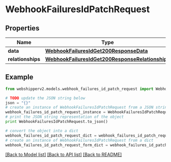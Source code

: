 # WebhookFailuresIdPatchRequest


## Properties
Name | Type | Description | Notes
------------ | ------------- | ------------- | -------------
**data** | [**WebhookFailuresIdGet200ResponseData**](WebhookFailuresIdGet200ResponseData.md) |  | [optional] 
**relationships** | [**WebhookFailuresIdGet200ResponseRelationships**](WebhookFailuresIdGet200ResponseRelationships.md) |  | [optional] 

## Example

```python
from webshipperv2.models.webhook_failures_id_patch_request import WebhookFailuresIdPatchRequest

# TODO update the JSON string below
json = "{}"
# create an instance of WebhookFailuresIdPatchRequest from a JSON string
webhook_failures_id_patch_request_instance = WebhookFailuresIdPatchRequest.from_json(json)
# print the JSON string representation of the object
print WebhookFailuresIdPatchRequest.to_json()

# convert the object into a dict
webhook_failures_id_patch_request_dict = webhook_failures_id_patch_request_instance.to_dict()
# create an instance of WebhookFailuresIdPatchRequest from a dict
webhook_failures_id_patch_request_form_dict = webhook_failures_id_patch_request.from_dict(webhook_failures_id_patch_request_dict)
```
[[Back to Model list]](../README.md#documentation-for-models) [[Back to API list]](../README.md#documentation-for-api-endpoints) [[Back to README]](../README.md)


